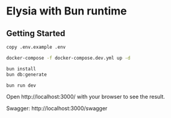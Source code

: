 # Elysia with Bun runtime

## Getting Started

```sh
copy .env.example .env

docker-compose -f docker-compose.dev.yml up -d

bun install
bun db:generate

bun run dev

```

Open http://localhost:3000/ with your browser to see the result.

Swagger: http://localhost:3000/swagger